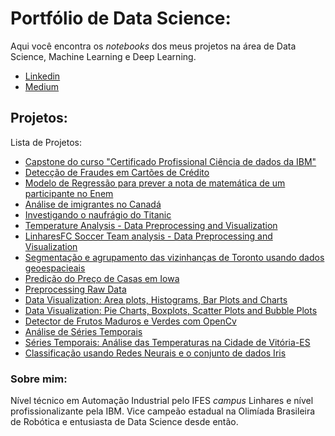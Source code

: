 # Portfólio de Data Science:

Aqui você encontra os *notebooks* dos meus projetos na área de Data Science, Machine Learning e Deep Learning. 

* [Linkedin](https://www.linkedin.com/in/marcelo-felippe-guimar%C3%A3es-de-freitas-571641175/)
* [Medium](https://medium.com/@marcelofelippe.mfg)

## Projetos: 

Lista de Projetos:
* [Capstone do curso "Certificado Profissional Ciência de dados da IBM"](https://bit.ly/39IHDrh)
* [Detecção de Fraudes em Cartões de Crédito](http://bit.ly/2Ujct5L)
* [Modelo de Regressão para prever a nota de matemática de um participante no Enem](https://bit.ly/2VEvL4s)
* [Análise de imigrantes no Canadá](http://bit.ly/2Oqp4jH)
* [Investigando o naufrágio do Titanic](http://bit.ly/2TjxH2i)
* [Temperature Analysis - Data Preprocessing and Visualization](https://bit.ly/2wPK3XM)
* [LinharesFC Soccer Team analysis - Data Preprocessing and Visualization](https://bit.ly/3bgg6PF)
* [Segmentação e agrupamento das vizinhanças de Toronto usando dados geoespacieais](http://bit.ly/2GTgQfM)
* [Predição do Preço de Casas em Iowa](http://bit.ly/2H9WwH5)
* [Preprocessing Raw Data](https://bit.ly/2Rul7vR)
* [Data Visualization: Area plots, Histograms, Bar Plots and Charts](http://bit.ly/3bdzZav)
* [Data Visualization: Pie Charts, Boxplots, Scatter Plots and Bubble Plots](http://bit.ly/2UlvsN5)
* [Detector de Frutos Maduros e Verdes com OpenCv](http://bit.ly/2GOzPYY)
* [Análise de Séries Temporais](http://bit.ly/3amKGpP)
* [Séries Temporais: Análise das Temperaturas na Cidade de Vitória-ES](http://bit.ly/3aCOQK8)
* [Classificação usando Redes Neurais e o conjunto de dados Iris](http://bit.ly/2VGKxt8)

### Sobre mim:
Nível técnico em Automação Industrial pelo IFES *campus* Linhares e nível profissionalizante pela IBM. Vice campeão estadual na Olimíada Brasileira de Robótica e entusiasta de Data Science desde então. 


